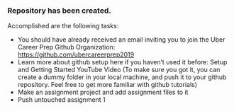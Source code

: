 ### Repository has been created. 

Accomplished are the following tasks:
* You should have already received an email inviting you to join the Uber Career Prep Github Organization: https://github.com/ubercareerprep2019 
* Learn more about github setup here if you haven’t used it before: Setup and Getting Started YouTube Video  (To make sure you got it, you can create a dummy folder in your local machine, and push it to your github repository. Feel free to get more familiar with github tutorials)
* Make an assignment project and add assignment files to it 
* Push untouched assignment 1 
